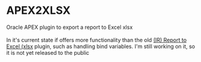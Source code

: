 # APEX2XLSX
Oracle APEX plugin to export a report to Excel xlsx<br/><br/>
In it's current state if offers more functionality than the old [(IR) Report to Excel (xlsx](http://www.apex-plugin.com/oracle-apex-plugins/process-type-plugin/ir-report-to-excel-xlsx_74.html) plugin, such as handling bind variables.
I'm still working on it, so it is not yet released to the public
